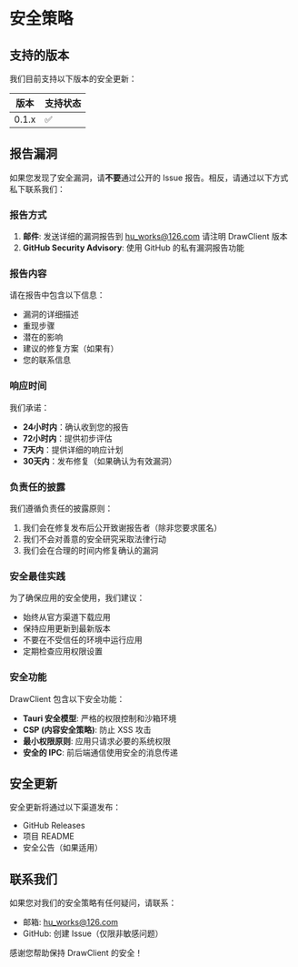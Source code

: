# 安全策略

## 支持的版本

我们目前支持以下版本的安全更新：

| 版本 | 支持状态 |
| --- | --- |
| 0.1.x | :white_check_mark: |

## 报告漏洞

如果您发现了安全漏洞，请**不要**通过公开的 Issue 报告。相反，请通过以下方式私下联系我们：

### 报告方式

1. **邮件**: 发送详细的漏洞报告到 hu_works@126.com 请注明 DrawClient 版本
2. **GitHub Security Advisory**: 使用 GitHub 的私有漏洞报告功能

### 报告内容

请在报告中包含以下信息：

- 漏洞的详细描述
- 重现步骤
- 潜在的影响
- 建议的修复方案（如果有）
- 您的联系信息

### 响应时间

我们承诺：

- **24小时内**：确认收到您的报告
- **72小时内**：提供初步评估
- **7天内**：提供详细的响应计划
- **30天内**：发布修复（如果确认为有效漏洞）

### 负责任的披露

我们遵循负责任的披露原则：

1. 我们会在修复发布后公开致谢报告者（除非您要求匿名）
2. 我们不会对善意的安全研究采取法律行动
3. 我们会在合理的时间内修复确认的漏洞

### 安全最佳实践

为了确保应用的安全使用，我们建议：

- 始终从官方渠道下载应用
- 保持应用更新到最新版本
- 不要在不受信任的环境中运行应用
- 定期检查应用权限设置

### 安全功能

DrawClient 包含以下安全功能：

- **Tauri 安全模型**: 严格的权限控制和沙箱环境
- **CSP (内容安全策略)**: 防止 XSS 攻击
- **最小权限原则**: 应用只请求必要的系统权限
- **安全的 IPC**: 前后端通信使用安全的消息传递

## 安全更新

安全更新将通过以下渠道发布：

- GitHub Releases
- 项目 README
- 安全公告（如果适用）

## 联系我们

如果您对我们的安全策略有任何疑问，请联系：

- 邮箱: hu_works@126.com
- GitHub: 创建 Issue（仅限非敏感问题）

感谢您帮助保持 DrawClient 的安全！